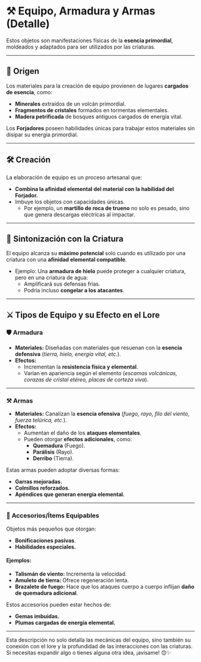 # ⚒️ Equipo, Armadura y Armas (Detalle)

Estos objetos son manifestaciones físicas de la **esencia primordial**, moldeados y adaptados para ser utilizados por las criaturas.

---

## 🌟 **Origen**

Los materiales para la creación de equipo provienen de lugares **cargados de esencia**, como:

- **Minerales** extraídos de un volcán primordial.
- **Fragmentos de cristales** formados en tormentas elementales.
- **Madera petrificada** de bosques antiguos cargados de energía vital.

Los **Forjadores** poseen habilidades únicas para trabajar estos materiales sin disipar su energía primordial.

---

## 🛠️ **Creación**

La elaboración de equipo es un proceso artesanal que:

- **Combina la afinidad elemental del material con la habilidad del Forjador.**
- Imbuye los objetos con capacidades únicas.
  - Por ejemplo, un **martillo de roca de trueno** no solo es pesado, sino que genera descargas eléctricas al impactar.

---

## 🔗 **Sintonización con la Criatura**

El equipo alcanza su **máximo potencial** solo cuando es utilizado por una criatura con una **afinidad elemental compatible**.

- Ejemplo: Una **armadura de hielo** puede proteger a cualquier criatura, pero en una criatura de agua:
  - Amplificará sus defensas frías.
  - Podría incluso **congelar a los atacantes**.

---

## ⚔️ **Tipos de Equipo y su Efecto en el Lore**

### 🛡️ **Armadura**

- **Materiales:** Diseñadas con materiales que resuenan con la **esencia defensiva** (_tierra, hielo, energía vital, etc._).
- **Efectos:**
  - Incrementan la **resistencia física y elemental**.
  - Varían en apariencia según el elemento (_escamas volcánicas, corazas de cristal etéreo, placas de corteza viva_).

---

### ⚒️ **Armas**

- **Materiales:** Canalizan la **esencia ofensiva** (_fuego, rayo, filo del viento, fuerza telúrica, etc._).
- **Efectos:**
  - Aumentan el daño de los **ataques elementales**.
  - Pueden otorgar **efectos adicionales**, como:
    - **Quemadura** (Fuego).
    - **Parálisis** (Rayo).
    - **Derribo** (Tierra).

Estas armas pueden adoptar diversas formas:

- **Garras mejoradas.**
- **Colmillos reforzados.**
- **Apéndices que generan energía elemental.**

---

### 💎 **Accesorios/Ítems Equipables**

Objetos más pequeños que otorgan:

- **Bonificaciones pasivas**.
- **Habilidades especiales.**

#### Ejemplos:

- **Talismán de viento:** Incrementa la velocidad.
- **Amuleto de tierra:** Ofrece regeneración lenta.
- **Brazalete de fuego:** Hace que los ataques cuerpo a cuerpo inflijan **daño de quemadura adicional**.

Estos accesorios pueden estar hechos de:

- **Gemas imbuidas.**
- **Plumas cargadas de energía elemental.**

---

Esta descripción no solo detalla las mecánicas del equipo, sino también su conexión con el lore y la profundidad de las interacciones con las criaturas. Si necesitas expandir algo o tienes alguna otra idea, ¡avísame! 😊✨
